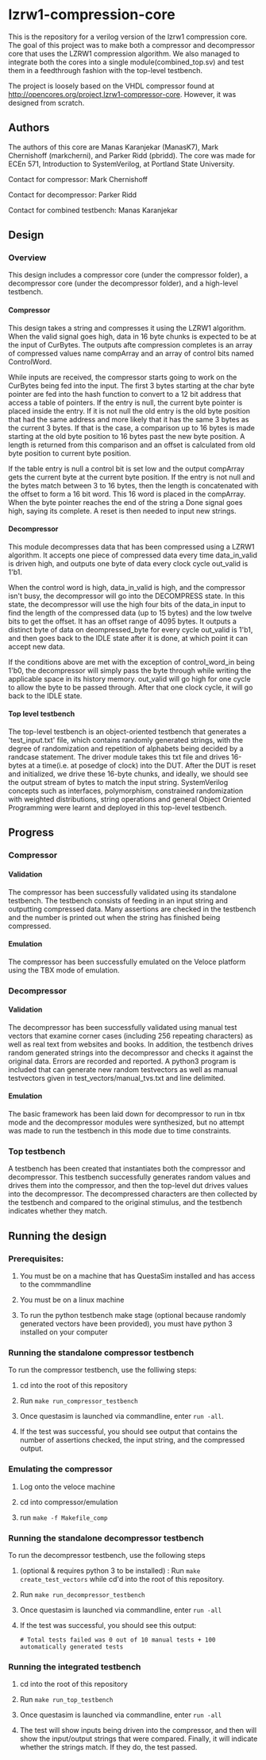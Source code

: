 # lzrw1-compression-core
This is the repository for a verilog version of the lzrw1 compression core. The goal of this project was to make both a compressor and decompressor core that uses the LZRW1 compression algorithm. We also managed to integrate both the cores into a single module(combined_top.sv) and test them in a feedthrough fashion with the top-level testbench.

The project is loosely based on the VHDL compressor found at http://opencores.org/project,lzrw1-compressor-core. However, it was designed from scratch.


## Authors

The authors of this core are Manas Karanjekar (ManasK7), Mark Chernishoff (markcherni), and Parker Ridd (pbridd). The core was made for ECEn 571, Introduction to SystemVerilog, at Portland State University.

Contact for compressor: Mark Chernishoff

Contact for decompressor: Parker Ridd

Contact for combined testbench: Manas Karanjekar

## Design

### Overview

This design includes a compressor core (under the compressor folder), a decompressor core (under the decompressor folder), and a high-level testbench.

#### Compressor

This design takes a string and compresses it using the LZRW1 algorithm. When the valid signal goes high,
data in 16 byte chunks is expected to be at the input of CurBytes. The outputs afte compression completes
is an array of compressed values name compArray and an array of control bits named ControlWord.

While inputs are received, the compressor starts going to work on the CurBytes being fed into the input. 
The first 3 bytes starting at the char byte pointer are fed into the hash function to convert to a 12 bit 
address that access a table of pointers. If the entry is null, the current byte pointer is placed inside the
entry. If it is not null the old entry is the old byte position that had the same address and more likely that
it has the same 3 bytes as the current 3 bytes. If that is the case, a comparison up to 16 bytes is made starting
at the old byte position to 16 bytes past the new byte position. A length is returned from this comparison and an 
offset is calculated from old byte position to current byte position. 

If the table entry is null a control bit is set low and the output compArray gets the current byte at the current
byte position. If the entry is not null and the bytes match between 3 to 16 bytes, then the length is concatenated 
with the offset to form a 16 bit word. This 16 word is placed in the compArray. When the byte pointer reaches the end 
of the string a Done signal goes high, saying its complete. A reset is then needed to input new strings.

#### Decompressor

This module decompresses data that has been compressed using a LZRW1 algorithm. It accepts one piece of
compressed data every time data_in_valid is driven high, and outputs one byte of data every clock cycle
out_valid is 1'b1. 

When the control word is high, data_in_valid is high, and the compressor isn't busy, the decompressor
will go into the DECOMPRESS state. In this state, the decompressor will use the high four bits of the
data_in input to find the length of the compressed data (up to 15 bytes) and the low twelve bits to 
get the offset. It has an offset range of 4095 bytes. It outputs a distinct byte of data on deompressed_byte
for every cycle out_valid is 1'b1, and then goes back to the IDLE state after it is done, at which point
it can accept new data.

If the conditions above are met with the exception of control_word_in being 1'b0, the decompressor will simply
pass the byte through while writing the applicable space in its history memory. out_valid will go high for one
cycle to allow the byte to be passed through. After that one clock cycle, it will go back to the IDLE state.

#### Top level testbench

The top-level testbench is an object-oriented testbench that generates a 'test_input.txt' file, which contains randomly generated strings, with the degree of randomization and repetition of alphabets being decided by a randcase statement.  The driver module takes this txt file and drives 16-bytes at a time(i.e. at posedge of clock) into the DUT. After the DUT is reset and initialized, we drive these 16-byte chunks, and ideally, we should see the output stream of bytes to match the input string. SystemVerilog concepts such as interfaces, polymorphism, constrained randomization with weighted distributions, string operations and general Object Oriented Programming were learnt and deployed in this top-level testbench.

## Progress

### Compressor

#### Validation

The compressor has been successfully validated using its standalone testbench. The testbench consists of feeding in an input string and outputting compressed data. Many assertions are checked in the testbench and the number is printed out when the string has finished being compressed.

#### Emulation
The compressor has been successfully emulated on the Veloce platform using the TBX mode of emulation.

### Decompressor

#### Validation

The decompressor has been successfully validated using manual test vectors that examine corner cases (including 256 repeating characters) as well as real text from websites and books. In addition, the testbench drives random generated strings into the decompressor and checks it against the original data. Errors are recorded and reported. A python3 program is included that can generate new random testvectors as well as manual testvectors given in test_vectors/manual_tvs.txt and line delimited.

#### Emulation

The basic framework has been laid down for decompressor to run in tbx mode and the decompressor modules were synthesized, but no attempt was made to run the testbench in this mode due to time constraints. 

### Top testbench

A testbench has been created that instantiates both the compressor and decompressor. This testbench successfully generates random values and drives them into the compressor, and then the top-level dut drives values into the decompressor. The decompressed characters are then collected by the testbench and compared to the original stimulus, and the testbench indicates whether they match.

## Running the design

### Prerequisites:

1. You must be on a machine that has QuestaSim installed and has access to the commmandline

2. You must be on a linux machine

3. To run the python testbench make stage (optional because randomly generated vectors have been provided), you must have python 3 installed on your computer

### Running the standalone compressor testbench

To run the compressor testbench, use the folliwing steps:

1. cd into the root of this repository

2. Run `make run_compressor_testbench`

3. Once questasim is launched via commandline, enter `run -all`.

4. If the test was successful, you should see output that contains the number of assertions checked, the input string, and the compressed output.

### Emulating the compressor

1. Log onto the veloce machine

2. cd into compressor/emulation

3. run `make -f Makefile_comp`

### Running the standalone decompressor testbench

To run the decompressor testbench, use the following steps

1. (optional & requires python 3 to be installed)
 : Run `make create_test_vectors` while cd'd into the root of this repository.

2. Run `make run_decompressor_testbench`

3. Once questasim is launched via commandline, enter `run -all` 

4. If the test was successful, you should see this output:

	```# Total tests failed was 0 out of 10 manual tests + 100 automatically generated tests```

### Running the integrated testbench

1. cd into the root of this repository 

2. Run `make run_top_testbench`

3. Once questasim is launched via commandline, enter `run -all`

4. The test will show inputs being driven into the compressor, and then will show the input/output strings that were compared. Finally, it will indicate whether the strings match. If they do, the test passed.
